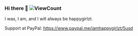 ### Hi there 👋 ![ViewCount](https://views.whatilearened.today/views/github/happygirlzt/happygirlzt.svg)
I was, I am, and I will always be happygirlzt.

Support at PayPal: https://www.paypal.me/iamhappygirlzt/5usd
